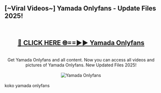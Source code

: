 <h2>[~Viral Videos~] Yamada Onlyfans - Update Files 2025!</h2>
<br>
<div align="center">
<h2><a href="https://betterlinks.top/A2PfLJ" rel="nofollow">🔴 CLICK HERE 🌐==►► Yamada Onlyfans</a></h2>
<br>
Get Yamada Onlyfans and all content. Now you can access all videos and pictures of Yamada Onlyfans. New Updated Files 2025!
<br>
<br>
<a href="https://betterlinks.top/A2PfLJ" rel="nofollow" data-target="animated-image.originalLink"><img src="https://i.ibb.co.com/WyWwxjT/player-gif2.gif" alt="Yamada Onlyfans" style="max-width: 100%; display: inline-block;" data-target="animated-image.originalImage"></a>
</div>
<br>
koko yamada onlyfans